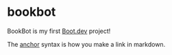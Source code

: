 # bookbot

BookBot is my first [Boot.dev](https://www.boot.dev) project!

The [anchor](link) syntax is how you make a link in markdown.
